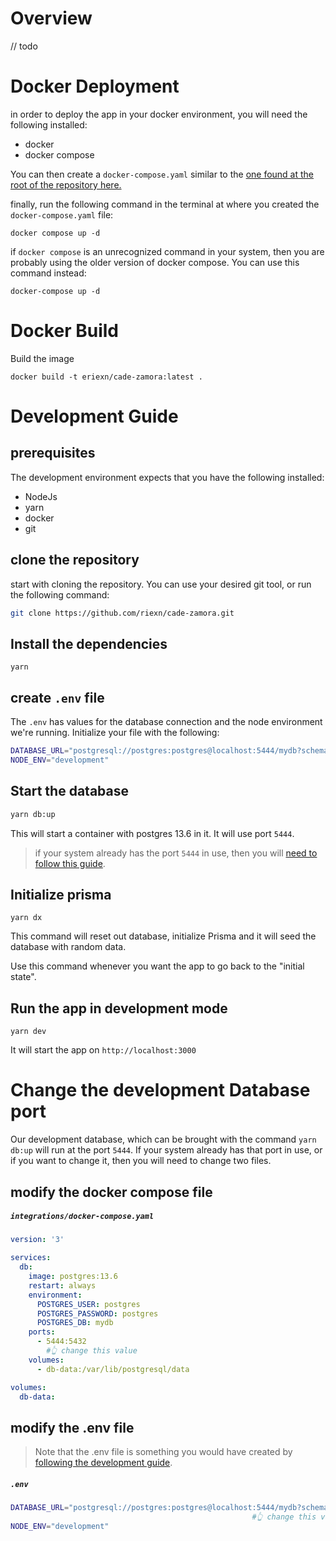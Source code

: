 # Overview
// todo

# Docker Deployment

in order to deploy the app in your docker environment, you will need the following installed:

* docker
* docker compose

You can then create a `docker-compose.yaml` similar to the [one found at the root of the repository here.](./docker-compose.yaml)

finally, run the following command in the terminal at where you created the `docker-compose.yaml` file:

```
docker compose up -d
```

if `docker compose` is an unrecognized command in your system, then you are probably using the older version of docker compose. You can use this command instead:

```
docker-compose up -d
```

# Docker Build

Build the image

```
docker build -t eriexn/cade-zamora:latest .
```


# Development Guide
## prerequisites

The development environment expects that you have the following installed:

* NodeJs
* yarn
* docker 
* git

## clone the repository
start with cloning the repository. You can use your desired git tool, or run the following command:

```bash
git clone https://github.com/riexn/cade-zamora.git
```

## Install the dependencies
```
yarn
```

## create `.env` file
The `.env` has values for the database connection and the node environment we're running. Initialize your file with the following:

```bash
DATABASE_URL="postgresql://postgres:postgres@localhost:5444/mydb?schema=public"
NODE_ENV="development"
```


## Start the database

```bash
yarn db:up
```
This will start a container with postgres 13.6 in it. It will use port `5444`.

> if your system already has the port `5444` in use, then you will [need to follow this guide](#change-the-development-database-port).


## Initialize prisma


```
yarn dx
```

This command will reset out database, initialize Prisma and it will seed the database with random data.

Use this command whenever you want the app to go back to the "initial state".

## Run the app in development mode

```
yarn dev
```

It will start the app on `http://localhost:3000`

# Change the development Database port
Our development database, which can be brought with the command `yarn db:up` will run at the port `5444`. If your system already has that port in use, or if you want to change it, then you will need to change two files.


## modify the docker compose file
<h5 a><strong><code>integrations/docker-compose.yaml</code></strong></h5>

```yaml
version: '3'

services:
  db:
    image: postgres:13.6
    restart: always
    environment:
      POSTGRES_USER: postgres
      POSTGRES_PASSWORD: postgres
      POSTGRES_DB: mydb
    ports:
      - 5444:5432 
        #👆 change this value
    volumes:
      - db-data:/var/lib/postgresql/data

volumes:
  db-data:
```
## modify the .env file

> Note that the .env file is something you would have created by [following the development guide](#development-guide).

<h5 a><strong><code>.env</code></strong></h5>

```bash
DATABASE_URL="postgresql://postgres:postgres@localhost:5444/mydb?schema=public"
                                                      #👆 change this value         
NODE_ENV="development"
```

